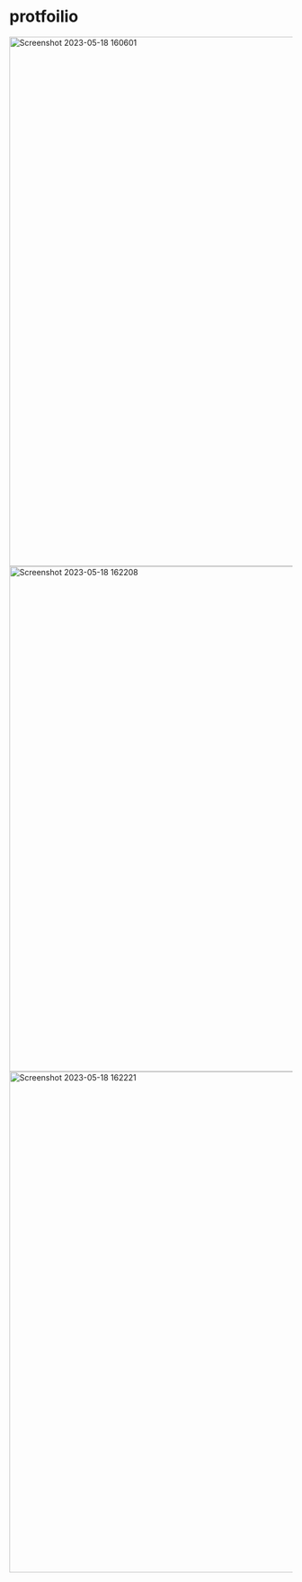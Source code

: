 # protfoilio
<img width="941" alt="Screenshot 2023-05-18 160601" src="https://github.com/Tejashwini06/protfoilio/assets/104048731/5ecd8a92-f743-479e-b220-e019d351269f">
<img width="898" alt="Screenshot 2023-05-18 162208" src="https://github.com/Tejashwini06/protfoilio/assets/104048731/fd08fe8a-93a6-4d09-8292-4dc4af0f0bfe">
<img width="890" alt="Screenshot 2023-05-18 162221" src="https://github.com/Tejashwini06/protfoilio/assets/104048731/82a14edb-3cbd-4721-b91d-a9025e2f83bb">
